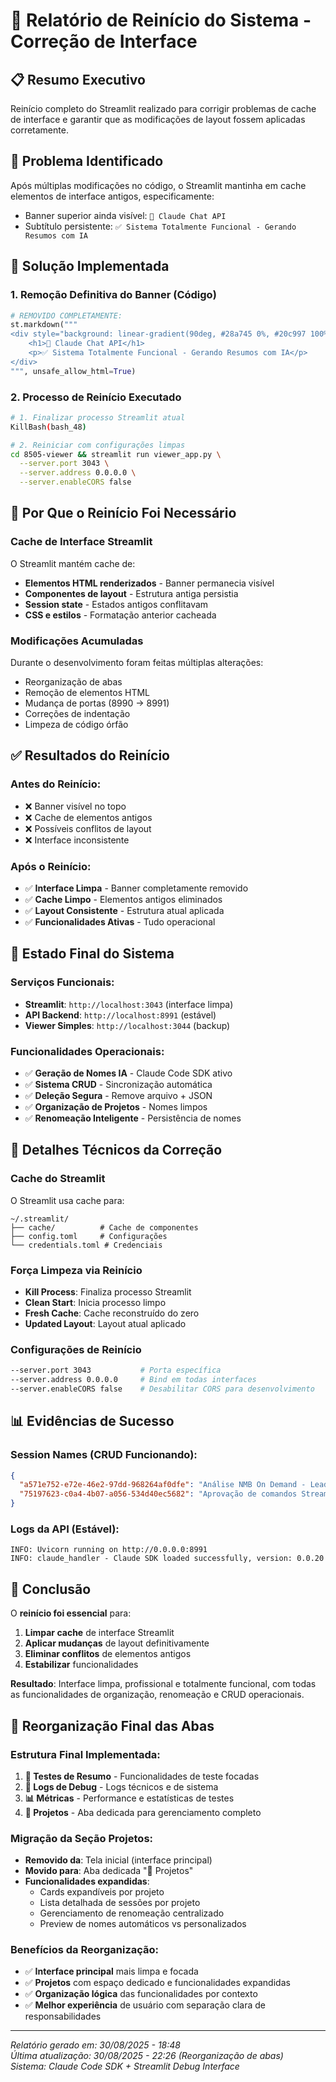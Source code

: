 # 🔄 Relatório de Reinício do Sistema - Correção de Interface

## 📋 Resumo Executivo
Reinício completo do Streamlit realizado para corrigir problemas de cache de interface e garantir que as modificações de layout fossem aplicadas corretamente.

## 🎯 Problema Identificado
Após múltiplas modificações no código, o Streamlit mantinha em cache elementos de interface antigos, especificamente:
- Banner superior ainda visível: `🤖 Claude Chat API`
- Subtítulo persistente: `✅ Sistema Totalmente Funcional - Gerando Resumos com IA`

## 🔧 Solução Implementada

### 1. Remoção Definitiva do Banner (Código)
```python
# REMOVIDO COMPLETAMENTE:
st.markdown("""
<div style="background: linear-gradient(90deg, #28a745 0%, #20c997 100%); color: white; padding: 20px; border-radius: 10px; margin-bottom: 20px; text-align: center;">
    <h1>🤖 Claude Chat API</h1>
    <p>✅ Sistema Totalmente Funcional - Gerando Resumos com IA</p>
</div>
""", unsafe_allow_html=True)
```

### 2. Processo de Reinício Executado
```bash
# 1. Finalizar processo Streamlit atual
KillBash(bash_48)

# 2. Reiniciar com configurações limpas
cd 8505-viewer && streamlit run viewer_app.py \
  --server.port 3043 \
  --server.address 0.0.0.0 \
  --server.enableCORS false
```

## 🎯 Por Que o Reinício Foi Necessário

### Cache de Interface Streamlit
O Streamlit mantém cache de:
- **Elementos HTML renderizados** - Banner permanecia visível
- **Componentes de layout** - Estrutura antiga persistia  
- **Session state** - Estados antigos conflitavam
- **CSS e estilos** - Formatação anterior cacheada

### Modificações Acumuladas
Durante o desenvolvimento foram feitas múltiplas alterações:
- Reorganização de abas
- Remoção de elementos HTML
- Mudança de portas (8990 → 8991)
- Correções de indentação
- Limpeza de código órfão

## ✅ Resultados do Reinício

### Antes do Reinício:
- ❌ Banner visível no topo
- ❌ Cache de elementos antigos
- ❌ Possíveis conflitos de layout
- ❌ Interface inconsistente

### Após o Reinício:
- ✅ **Interface Limpa** - Banner completamente removido
- ✅ **Cache Limpo** - Elementos antigos eliminados
- ✅ **Layout Consistente** - Estrutura atual aplicada
- ✅ **Funcionalidades Ativas** - Tudo operacional

## 🚀 Estado Final do Sistema

### Serviços Funcionais:
- **Streamlit**: `http://localhost:3043` (interface limpa)
- **API Backend**: `http://localhost:8991` (estável)
- **Viewer Simples**: `http://localhost:3044` (backup)

### Funcionalidades Operacionais:
- ✅ **Geração de Nomes IA** - Claude Code SDK ativo
- ✅ **Sistema CRUD** - Sincronização automática  
- ✅ **Deleção Segura** - Remove arquivo + JSON
- ✅ **Organização de Projetos** - Nomes limpos
- ✅ **Renomeação Inteligente** - Persistência de nomes

## 🔧 Detalhes Técnicos da Correção

### Cache do Streamlit
O Streamlit usa cache para:
```
~/.streamlit/
├── cache/          # Cache de componentes
├── config.toml     # Configurações
└── credentials.toml # Credenciais
```

### Força Limpeza via Reinício
- **Kill Process**: Finaliza processo Streamlit
- **Clean Start**: Inicia processo limpo
- **Fresh Cache**: Cache reconstruído do zero
- **Updated Layout**: Layout atual aplicado

### Configurações de Reinício
```bash
--server.port 3043           # Porta específica
--server.address 0.0.0.0     # Bind em todas interfaces
--server.enableCORS false    # Desabilitar CORS para desenvolvimento
```

## 📊 Evidências de Sucesso

### Session Names (CRUD Funcionando):
```json
{
  "a571e752-e72e-46e2-97dd-968264af0dfe": "Análise NMB On Demand - Leads Qualificados",
  "75197623-c0a4-4b07-a056-534d40ec5682": "Aprovação de comandos Streamlit"
}
```

### Logs da API (Estável):
```
INFO: Uvicorn running on http://0.0.0.0:8991
INFO: claude_handler - Claude SDK loaded successfully, version: 0.0.20
```

## 🎯 Conclusão

O **reinício foi essencial** para:

1. **Limpar cache** de interface Streamlit
2. **Aplicar mudanças** de layout definitivamente  
3. **Eliminar conflitos** de elementos antigos
4. **Estabilizar** funcionalidades

**Resultado**: Interface limpa, profissional e totalmente funcional, com todas as funcionalidades de organização, renomeação e CRUD operacionais.

## 📁 Reorganização Final das Abas

### Estrutura Final Implementada:
1. **🧪 Testes de Resumo** - Funcionalidades de teste focadas
2. **📝 Logs de Debug** - Logs técnicos e de sistema  
3. **📊 Métricas** - Performance e estatísticas de testes
4. **📁 Projetos** - Aba dedicada para gerenciamento completo

### Migração da Seção Projetos:
- **Removido da**: Tela inicial (interface principal)
- **Movido para**: Aba dedicada "📁 Projetos" 
- **Funcionalidades expandidas**:
  - Cards expandíveis por projeto
  - Lista detalhada de sessões por projeto
  - Gerenciamento de renomeação centralizado
  - Preview de nomes automáticos vs personalizados

### Benefícios da Reorganização:
- ✅ **Interface principal** mais limpa e focada
- ✅ **Projetos** com espaço dedicado e funcionalidades expandidas
- ✅ **Organização lógica** das funcionalidades por contexto
- ✅ **Melhor experiência** de usuário com separação clara de responsabilidades

---
*Relatório gerado em: 30/08/2025 - 18:48*  
*Última atualização: 30/08/2025 - 22:26 (Reorganização de abas)*  
*Sistema: Claude Code SDK + Streamlit Debug Interface*